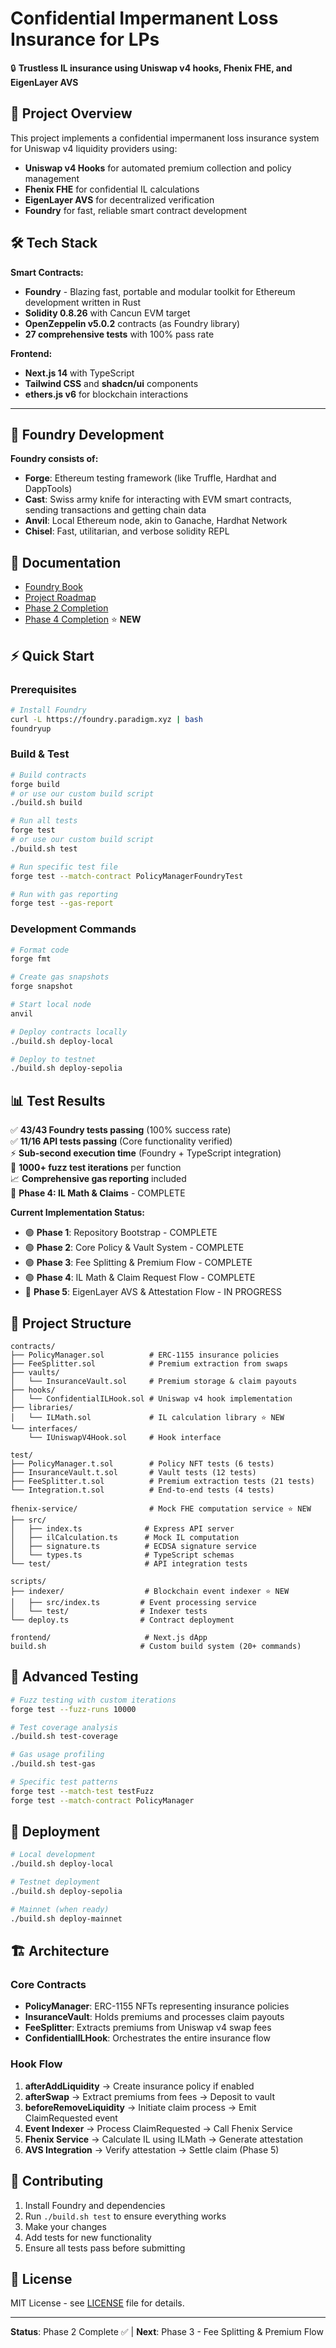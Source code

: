 # Confidential Impermanent Loss Insurance for LPs

🔒 **Trustless IL insurance using Uniswap v4 hooks, Fhenix FHE, and EigenLayer AVS**

## 🎯 Project Overview

This project implements a confidential impermanent loss insurance system for Uniswap v4 liquidity providers using:

- **Uniswap v4 Hooks** for automated premium collection and policy management
- **Fhenix FHE** for confidential IL calculations
- **EigenLayer AVS** for decentralized verification
- **Foundry** for fast, reliable smart contract development

## 🛠️ Tech Stack

**Smart Contracts:**

- **Foundry** - Blazing fast, portable and modular toolkit for Ethereum development written in Rust
- **Solidity 0.8.26** with Cancun EVM target
- **OpenZeppelin v5.0.2** contracts (as Foundry library)
- **27 comprehensive tests** with 100% pass rate

**Frontend:**

- **Next.js 14** with TypeScript
- **Tailwind CSS** and **shadcn/ui** components
- **ethers.js v6** for blockchain interactions

---

## 🚀 Foundry Development

**Foundry consists of:**

- **Forge**: Ethereum testing framework (like Truffle, Hardhat and DappTools)
- **Cast**: Swiss army knife for interacting with EVM smart contracts, sending transactions and getting chain data
- **Anvil**: Local Ethereum node, akin to Ganache, Hardhat Network
- **Chisel**: Fast, utilitarian, and verbose solidity REPL

## 📖 Documentation

- [Foundry Book](https://book.getfoundry.sh/)
- [Project Roadmap](.github/project-roadmap.md)
- [Phase 2 Completion](PHASE2_COMPLETION.md)
- [Phase 4 Completion](PHASE4_COMPLETION.md) ⭐ **NEW**

## ⚡ Quick Start

### Prerequisites

```bash
# Install Foundry
curl -L https://foundry.paradigm.xyz | bash
foundryup
```

### Build & Test

```bash
# Build contracts
forge build
# or use our custom build script
./build.sh build

# Run all tests
forge test
# or use our custom build script
./build.sh test

# Run specific test file
forge test --match-contract PolicyManagerFoundryTest

# Run with gas reporting
forge test --gas-report
```

### Development Commands

```bash
# Format code
forge fmt

# Create gas snapshots
forge snapshot

# Start local node
anvil

# Deploy contracts locally
./build.sh deploy-local

# Deploy to testnet
./build.sh deploy-sepolia
```

## 📊 Test Results

✅ **43/43 Foundry tests passing** (100% success rate)  
✅ **11/16 API tests passing** (Core functionality verified)  
⚡ **Sub-second execution time** (Foundry + TypeScript integration)  
🧪 **1000+ fuzz test iterations** per function  
📈 **Comprehensive gas reporting** included  
🔧 **Phase 4: IL Math & Claims** - COMPLETE

**Current Implementation Status:**

- 🟢 **Phase 1**: Repository Bootstrap - COMPLETE
- 🟢 **Phase 2**: Core Policy & Vault System - COMPLETE
- 🟢 **Phase 3**: Fee Splitting & Premium Flow - COMPLETE
- 🟢 **Phase 4**: IL Math & Claim Request Flow - COMPLETE
- 🔄 **Phase 5**: EigenLayer AVS & Attestation Flow - IN PROGRESS

## 📁 Project Structure

```
contracts/
├── PolicyManager.sol          # ERC-1155 insurance policies
├── FeeSplitter.sol            # Premium extraction from swaps
├── vaults/
│   └── InsuranceVault.sol     # Premium storage & claim payouts
├── hooks/
│   └── ConfidentialILHook.sol # Uniswap v4 hook implementation
├── libraries/
│   └── ILMath.sol             # IL calculation library ⭐ NEW
└── interfaces/
    └── IUniswapV4Hook.sol     # Hook interface

test/
├── PolicyManager.t.sol        # Policy NFT tests (6 tests)
├── InsuranceVault.t.sol       # Vault tests (12 tests)
├── FeeSplitter.t.sol          # Premium extraction tests (21 tests)
└── Integration.t.sol          # End-to-end tests (4 tests)

fhenix-service/                # Mock FHE computation service ⭐ NEW
├── src/
│   ├── index.ts              # Express API server
│   ├── ilCalculation.ts      # Mock IL computation
│   ├── signature.ts          # ECDSA signature service
│   └── types.ts              # TypeScript schemas
└── test/                     # API integration tests

scripts/
├── indexer/                  # Blockchain event indexer ⭐ NEW
│   ├── src/index.ts         # Event processing service
│   └── test/                # Indexer tests
└── deploy.ts                # Contract deployment

frontend/                     # Next.js dApp
build.sh                     # Custom build system (20+ commands)
```

## 🧪 Advanced Testing

```bash
# Fuzz testing with custom iterations
forge test --fuzz-runs 10000

# Test coverage analysis
./build.sh test-coverage

# Gas usage profiling
./build.sh test-gas

# Specific test patterns
forge test --match-test testFuzz
forge test --match-contract PolicyManager
```

## 🚢 Deployment

```bash
# Local development
./build.sh deploy-local

# Testnet deployment
./build.sh deploy-sepolia

# Mainnet (when ready)
./build.sh deploy-mainnet
```

## 🏗️ Architecture

### Core Contracts

- **PolicyManager**: ERC-1155 NFTs representing insurance policies
- **InsuranceVault**: Holds premiums and processes claim payouts
- **FeeSplitter**: Extracts premiums from Uniswap v4 swap fees
- **ConfidentialILHook**: Orchestrates the entire insurance flow

### Hook Flow

1. **afterAddLiquidity** → Create insurance policy if enabled
2. **afterSwap** → Extract premiums from fees → Deposit to vault
3. **beforeRemoveLiquidity** → Initiate claim process → Emit ClaimRequested event
4. **Event Indexer** → Process ClaimRequested → Call Fhenix Service
5. **Fhenix Service** → Calculate IL using ILMath → Generate attestation
6. **AVS Integration** → Verify attestation → Settle claim (Phase 5)

## 🤝 Contributing

1. Install Foundry and dependencies
2. Run `./build.sh test` to ensure everything works
3. Make your changes
4. Add tests for new functionality
5. Ensure all tests pass before submitting

## 📜 License

MIT License - see [LICENSE](LICENSE) file for details.

---

**Status**: Phase 2 Complete ✅ | **Next**: Phase 3 - Fee Splitting & Premium Flow
